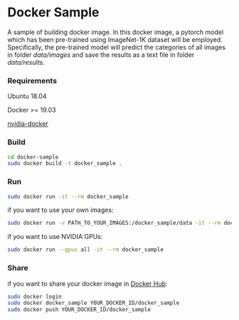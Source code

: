 # Docker Sample

A sample of building docker image. In this docker image, a pytorch model which has been pre-trained using ImageNet-1K dataset will be employed. Specifically, the pre-trained model will predict the categories of all images in folder *data/images* and save the results as a text file in folder *data/results*.



### Requirements

Ubuntu 18.04

Docker >= 19.03

[nvidia-docker](https://github.com/NVIDIA/nvidia-docker)



### Build

```sh
cd docker-sample
sudo docker build -t docker_sample .
```



### Run

```sh
sudo docker run -it --rm docker_sample
```

if you want to use your own images:

```sh
sudo docker run -v PATH_TO_YOUR_IMAGES:/docker_sample/data -it --rm docker_sample
```

if you want to use NVIDIA GPUs:

```sh
sudo docker run --gpus all -it --rm docker_sample
```



### Share

if you want to share your docker image in [Docker Hub](https://hub.docker.com/):

```sh
sudo docker login
sudo docker docker_sample YOUR_DOCKER_ID/docker_sample
sudo docker push YOUR_DOCKER_ID/docker_sample
```

